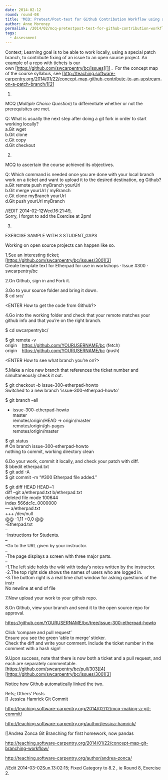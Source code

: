 ```yaml
---
date: 2014-02-12
round: round-08
title: 'MCQ: Pretest/Post-test for Github Contribution Workflow using a Patch Branch.'
author: Anne Moroney
permalink: /2014/02/mcq-pretestpost-test-for-github-contribution-workflow-using-a-patch-branch/
tags:
  - Assessment
---
```

Context; Learning goal is to be able to work locally, using a special patch branch, to contribute fixing of an issue to an open source project. An example of a repo with tichets is our own [https://github.com/swcarpentry/bc/issues][1] .  For the concept map of the course syllabus, see [http://teaching.software-carpentry.org/2014/01/22/concept-map-github-contribute-to-an-upstream-on-a-patch-branch/][2]

1.  
MCQ (*Multiple Choice Question*) to differentiate whether or not the prerequisites are met.

Q: What is usually the next step after doing a git fork in order to start working locally?  
a.Git wget  
b.Git clone  
c.Git copy  
d.Git checkout

2.  
MCQ to ascertain the course achieved its objectives.

Q: Which command is needed once you are done with your local branch work on a ticket and want to upload it to the desired destination, eg Github?  
a.Git remote push myBranch yourUrl  
b.Git merge yourUrl / myBranch  
c.Git clone myBranch yourUrl  
d.Git push yourUrl myBranch

//EDIT 2014-02-12Wed.16:21:49,  
Sorry, I forgot to add the Exercise at 2pm!

3.  
EXERCISE SAMPLE WITH 3 STUDENT_GAPS

Working on open source projects can happen like so.

1.See an interesting ticket;  
[https://github.com/swcarpentry/bc/issues/300][3]  
Create template text for Etherpad for use in workshops · Issue #300 · swcarpentry/bc

2.On Github, sign in and Fork it.

3.Go to your source folder and bring it down.  
$ cd src/

<ENTER How to get the code from Github?>

4.Go into the working folder and check that your remote matches your github info and that you&#8217;re on the right branch.

$ cd swcarpentrybc/

$ git remote -v  
origin    https://github.com/YOURUSERNAME/bc (fetch)  
origin    https://github.com/YOURUSERNAME/bc (push)

<ENTER How to see what branch you&#8217;re on?>

5.Make a nice new branch that references the ticket number and simultaneously check it out.

$ git checkout -b issue-300-etherpad-howto  
Switched to a new branch &#8216;issue-300-etherpad-howto&#8217;

$ git branch &#8211;all  
* issue-300-etherpad-howto  
master  
remotes/origin/HEAD -> origin/master  
remotes/origin/gh-pages  
remotes/origin/master

$ git status  
\# On branch issue-300-etherpad-howto  
nothing to commit, working directory clean

6.Do your work, commit it locally, and check your patch with diff.  
$ bbedit etherpad.txt  
$ git add -A  
$ git commit -m &#8220;#300 Etherpad file added.&#8221;

$ git diff HEAD HEAD~1  
diff &#8211;git a/etherpad.txt b/etherpad.txt  
deleted file mode 100644  
index 566dc1c..0000000  
&#8212; a/etherpad.txt  
+++ /dev/null  
@@ -1,11 +0,0 @@  
-Etherpad.txt  
&#8211;  
-Instructions for Students.  
&#8211;  
-Go to the URL given by your instructor.  
&#8211;  
-The page displays a screen with three major parts.  
&#8211;  
-1.The left side holds the wiki with today&#8217;s notes written by the instructor.  
-2.The top right side shows the names of users who are logged in.  
-3.The bottom right is a real time chat window for asking questions of the instr  
No newline at end of file

7.Now upload your work to your github repo.

<ENTER How to move your code up to github.>

8.On Github, view your branch and send it to the open source repo for approval.

https://github.com/YOURUSERNAME/bc/tree/issue-300-etherpad-howto

Click &#8216;compare and pull request&#8217;  
Ensure you see the green &#8216;able to merge&#8217; sticker.  
Check the diff and write your comment. Include the ticket number in the comment with a hash sign!

9.Upon success, note that there is now both a ticket and a pull request, and each are separately commentable.  
[https://github.com/swcarpentry/bc/pull/303][4]  
[https://github.com/swcarpentry/bc/issues/300][3]

Notice how Github automatically linked the two.

Refs; Others&#8217; Posts  
[] Jessica Hamrick Git Commit

http://teaching.software-carpentry.org/2014/02/12/mcq-making-a-git-commit/

http://teaching.software-carpentry.org/author/jessica-hamrick/

[]Andrea Zonca Git Branching for first homework, now pandas

http://teaching.software-carpentry.org/2014/01/22/concept-map-git-branching-workflow/

http://teaching.software-carpentry.org/author/andrea-zonca/

//Edit 2014-03-02Sun.13:02:15; Fixed Category to 8.2 , ie Round 8, Exercise 2.

 [1]: https://github.com/swcarpentry/bc/issues "https://github.com/swcarpentry/bc/issues"
 [2]: http://teaching.software-carpentry.org/2014/01/22/concept-map-github-contribute-to-an-upstream-on-a-patch-branch/ "http://teaching.software-carpentry.org/2014/01/22/concept-map-github-contribute-to-an-upstream-on-a-patch-branch/"
 [3]: https://github.com/swcarpentry/bc/issues/300 "https://github.com/swcarpentry/bc/issues/300"
 [4]: https://github.com/swcarpentry/bc/pull/303 "https://github.com/swcarpentry/bc/pull/303"
